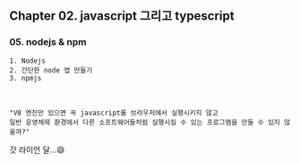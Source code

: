 ## Chapter 02. javascript 그리고 typescript

### 05. nodejs & npm

```
1. Nodejs
2. 간단한 node 앱 만들기
3. npmjs
```

<br />

```
"V8 엔진만 있으면 꼭 javascript를 브라우저에서 실행시키지 않고
일반 운영체제 환경에서 다른 소프트웨어들처럼 실행시킬 수 있는 프로그램을 만들 수 있지 않을까?"
```

갓 라이언 달...😄
